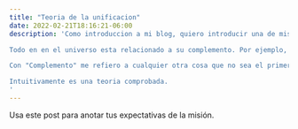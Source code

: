 ```yaml
---
title: "Teoria de la unificacion"
date: 2022-02-21T18:16:21-06:00
description: 'Como introduccion a mi blog, quiero introducir una de mis creencias mas fuertes que me alientan a explorar nuevas fronteras.

Todo en en el universo esta relacionado a su complemento. Por ejemplo, una aplicacion movil esta relacionada la electronica. Pudes deducirlo facilmente ya que todo software necsita un hardware en el que pueda correr.

Con "Complemento" me refiero a cualquier otra cosa que no sea el primer sujeto. Por eso, podemos decir que una aplicacion movil esta relacionada a algo absolutamente inamginable como el el sol. Aunque sea por una sola propiedad similar. En ese caso el sol y el celular ambos utilizan ondas electromagneticas.

Intuitivamente es una teoria comprobada.
'
---
```


Usa este post para anotar tus expectativas de la misión.
